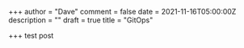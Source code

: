 +++
author = "Dave"
comment = false
date = 2021-11-16T05:00:00Z
description = ""
draft = true
title = "GitOps"

+++
test post